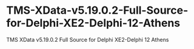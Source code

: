 # TMS-XData-v5.19.0.2-Full-Source-for-Delphi-XE2-Delphi-12-Athens
TMS XData v5.19.0.2 Full Source for Delphi XE2-Delphi 12 Athens
